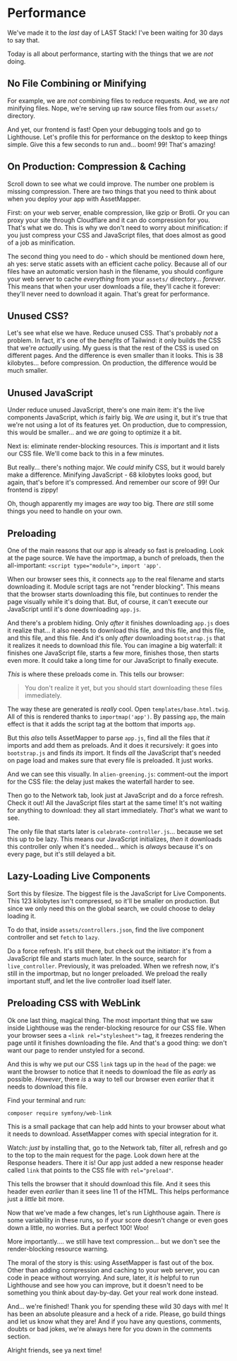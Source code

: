 # Performance

We've made it to the *last* day of LAST Stack! I've been waiting for 30 days
to say that.

Today is all about performance, starting with the things that we are *not* doing.

## No File Combining or Minifying

For example, we are *not* combining files to reduce requests. And, we are *not*
minifying files. Nope, we're serving up raw source files from our `assets/`
directory.

And yet, our frontend is fast! Open your debugging tools and go to Lighthouse. Let's
profile this for performance on the desktop to keep things simple. Give this a few
seconds to run and... boom! 99! That's amazing!

## On Production: Compression & Caching

Scroll down to see what we could improve. The number one problem is missing
compression. There are two things that you need to think about when you
deploy your app with AssetMapper.

First: on your web server, enable compression, like
gzip or Brotli. Or you can proxy your site through Cloudflare and it can do compression
for you. That's what we do. This is why we don't need to worry about minification:
if you just compress your CSS and JavaScript files, that does almost as good of a
job as minification.

The second thing you need to do - which should be mentioned down here, ah yes:
serve static assets with an efficient cache policy. Because all of our files have
an automatic version hash in the filename, you should configure your web server to
cache *everything* from your `assets/` directory... *forever*. This means that when
your user downloads a file, they'll cache it forever: they'll never need to download
it again. That's great for performance.

## Unused CSS?

Let's see what else we have. Reduce unused CSS. That's probably *not* a problem.
In fact, it's one of the *benefits* of Tailwind: it only builds the CSS that we're
*actually* using. My guess is that the rest of the CSS is used on different pages.
And the difference is even smaller than it looks. This is 38 kilobytes... before
compression. On production, the difference would be much smaller.

## Unused JavaScript

Under reduce unused JavaScript, there's one main item: it's the live components
JavaScript, which *is* fairly big. We *are* using it, but it's true that we're
not using a lot of its features yet. On production, due to compression, this would
be smaller... and we *are* going to optimize it a bit.

Next is: eliminate render-blocking resources. This *is* important and it lists our
CSS file. We'll come back to this in a few minutes.

But really... there's nothing major. We *could* minify CSS, but it would barely
make a difference. Minifying JavaScript - 68 kilobytes looks good, but again,
that's before it's compressed. And remember our score of 99! Our frontend is zippy!

Oh, though apparently my images are *way* too big. There *are* still some things
you need to handle on your own.

## Preloading

One of the main reasons that our app is already so fast is preloading. Look
at the page source. We have the importmap, a bunch of preloads, then the
all-important: `<script type="module">`, `import 'app'`.

When our browser sees this, it connects `app` to the real filename and starts
downloading it. Module script tags are not "render blocking". This means that
the browser starts downloading this file, but continues to render the page visually
while it's doing that. But, of course, it can't execute our JavaScript until it's
done downloading `app.js`.

And there's a problem hiding. Only *after* it finishes downloading `app.js` does
it realize that... it also needs to download this file, and this file, and this file, and
this file, and this file. And it's only *after* downloading `bootstrap.js` that it
realizes it needs to download *this* file. You can imagine a big waterfall: it
finishes one JavaScript file, starts a few more, finishes those, then
starts even more. It could take a long time for our JavaScript to finally
execute.

*This* is where these preloads come in. This tells our browser:

> You don't realize it yet, but you should start downloading these files immediately.

The way these are generated is *really* cool. Open `templates/base.html.twig`. All
of this is rendered thanks to `importmap('app')`. By passing `app`, the main
effect is that it adds the script tag at the bottom that imports `app`.

But this *also* tells AssetMapper to parse `app.js`, find all the files that *it*
imports and add them as preloads. And it does it recursively: it goes into
`bootstrap.js` and finds *its* import. It finds *all* the JavaScript that's
needed on page load and makes sure that every file is preloaded. It just works.

And we can see this visually. In `alien-greening.js`: comment-out the import for
the CSS file: the delay just makes the waterfall harder to see.

Then go to the Network tab, look just at JavaScript and do a force refresh.
Check it out! All the JavaScript files start at the same time! It's not waiting for
anything to download: they all start immediately. *That's* what we want to see.

The only file that starts later is `celebrate-controller.js`... because we set
this up to be lazy. This means our JavaScript initializes, *then* it downloads
this controller only when it's needed... which is *always* because it's on every
page, but it's still delayed a bit.

## Lazy-Loading Live Components

Sort this by filesize. The biggest file is the JavaScript for Live Components.
This 123 kilobytes isn't compressed, so it'll be smaller on production. But since
we only need this on the global search, we could choose to delay loading it.

To do that, inside `assets/controllers.json`, find the live component controller
and set `fetch` to `lazy`.

Do a force refresh. It's still there, but check out the initiator: it's from
a JavaScript file and starts much later. In the source, search for
`live_controller`. Previously, it was preloaded. When we refresh now, it's still
in the importmap, but no longer preloaded. We preload the really important stuff,
and let the live controller load itself later.

## Preloading CSS with WebLink

Ok one last thing, magical thing. The most important thing that we saw inside
Lighthouse was the render-blocking resource for our CSS file. When your browser
sees a `<link rel="stylesheet">` tag, it freezes rendering the page until it finishes
downloading the file. And that's a good thing: we don't want our page to render
unstyled for a second.

And this is why we put our CSS `link` tags up in the `head` of the page: we want
the browser to notice that it needs to download the file as *early* as possible.
*However*, there *is* a way to tell our browser even *earlier* that it needs to
download this file.

Find your terminal and run:

```terminal
composer require symfony/web-link
```

This is a small package that can help add hints to your browser about what
it needs to download. AssetMapper comes with special integration for it.

Watch: *just* by installing that, go to the Network tab, filter all, refresh and
go to the top to the main request for the page. Look down here at the Response headers.
There it is! Our app just added a new response header called `link` that points to
the CSS file with `rel="preload"`.

This tells the browser that it should download this file. And it sees this header
even *earlier* than it sees line 11 of the HTML. This helps performance just a
*little* bit more.

Now that we've made a few changes, let's run Lighthouse again. There *is* some
variability in these runs, so if your score doesn't change or even goes down
a little, no worries. But a perfect 100! Woo!

More importantly.... we still have text compression... but we don't see the
render-blocking resource warning.

The moral of the story is this: using AssetMapper is fast out of the box. Other
than adding compression and caching to your web server, you can code in peace
without worrying. And sure, later, it *is* helpful to run Lighthouse and see how
you can improve, but it doesn't need to be something you think about day-by-day.
Get your real work done instead.

And... we're finished! Thank you for spending these wild 30 days with me! It has been
an absolute pleasure and a heck of a ride. Please, go build things and let us
know what they are! And if you have any questions, comments, doubts or bad jokes,
we're always here for you down in the comments section.

Alright friends, see ya next time!
